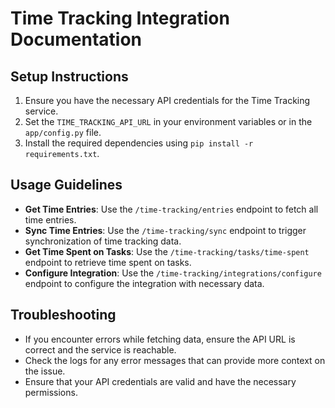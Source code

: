 # Time Tracking Integration Documentation

## Setup Instructions
1. Ensure you have the necessary API credentials for the Time Tracking service.
2. Set the `TIME_TRACKING_API_URL` in your environment variables or in the `app/config.py` file.
3. Install the required dependencies using `pip install -r requirements.txt`.

## Usage Guidelines
- **Get Time Entries**: Use the `/time-tracking/entries` endpoint to fetch all time entries.
- **Sync Time Entries**: Use the `/time-tracking/sync` endpoint to trigger synchronization of time tracking data.
- **Get Time Spent on Tasks**: Use the `/time-tracking/tasks/time-spent` endpoint to retrieve time spent on tasks.
- **Configure Integration**: Use the `/time-tracking/integrations/configure` endpoint to configure the integration with necessary data.

## Troubleshooting
- If you encounter errors while fetching data, ensure the API URL is correct and the service is reachable.
- Check the logs for any error messages that can provide more context on the issue.
- Ensure that your API credentials are valid and have the necessary permissions.